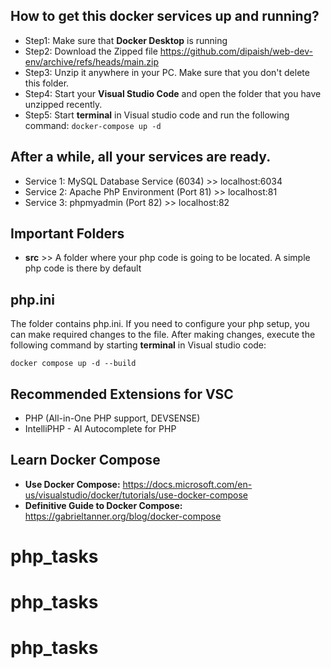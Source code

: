## How to get this docker services up and running? 
- Step1: Make sure that **Docker Desktop** is running
- Step2: Download the Zipped file https://github.com/dipaish/web-dev-env/archive/refs/heads/main.zip
- Step3: Unzip it anywhere in your PC. Make sure that you don't delete this folder. 
- Step4: Start your **Visual Studio Code** and open the folder that you have unzipped recently.
- Step5: Start **terminal** in Visual studio code and run the following command: 
  ``` docker-compose up -d ```

## After a while, all your services are ready. 

- Service 1: MySQL Database Service (6034) >> localhost:6034
- Service 2: Apache PhP Environment (Port 81) >> localhost:81
- Service 3: phpmyadmin (Port 82) >> localhost:82


## Important Folders

- **src** >> A folder where your php code is going to be located. 
A simple php code is there by default

## php.ini
The folder contains php.ini. If you need to configure your php setup, you can make required changes to the file. After making changes, execute the following command by starting **terminal** in Visual studio code: 

  ```docker compose up -d --build ```

## Recommended Extensions for VSC 
- PHP (All-in-One PHP support, DEVSENSE)
- IntelliPHP - AI Autocomplete for PHP

## Learn Docker Compose
- **Use Docker Compose:** https://docs.microsoft.com/en-us/visualstudio/docker/tutorials/use-docker-compose 
- **Definitive Guide to Docker Compose:** https://gabrieltanner.org/blog/docker-compose
# php_tasks
# php_tasks
# php_tasks
